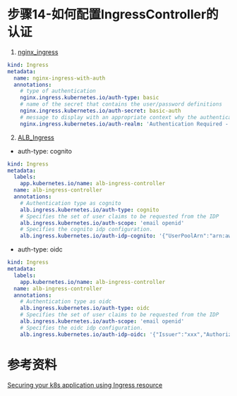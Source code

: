 # 步骤14-如何配置IngressController的认证
1. [nginx_ingress](https://kubernetes.github.io/ingress-nginx/examples/auth/basic/)
```yaml
kind: Ingress
metadata:
  name: nginx-ingress-with-auth
  annotations:
    # type of authentication
    nginx.ingress.kubernetes.io/auth-type: basic
    # name of the secret that contains the user/password definitions
    nginx.ingress.kubernetes.io/auth-secret: basic-auth
    # message to display with an appropriate context why the authentication is required
    nginx.ingress.kubernetes.io/auth-realm: 'Authentication Required - foo'
```

2. [ALB_Ingress](https://github.com/kubernetes-sigs/aws-alb-ingress-controller/blob/master/docs/guide/ingress/annotation.md)
- auth-type: cognito
```yaml
kind: Ingress
metadata:
  labels:
    app.kubernetes.io/name: alb-ingress-controller
  name: alb-ingress-controller
  annotations:
    # Authentication type as cognito
    alb.ingress.kubernetes.io/auth-type: cognito
    # Specifies the set of user claims to be requested from the IDP
    alb.ingress.kubernetes.io/auth-scope: 'email openid'
    # Specifies the cognito idp configuration.
    alb.ingress.kubernetes.io/auth-idp-cognito: '{"UserPoolArn":"arn:aws:cognito-idp:us-west-2:xxx:userpool/xxx", "UserPoolClientId":"xxx", "UserPoolDomain":"xxx"}'
```

- auth-type: oidc
```yaml
kind: Ingress
metadata:
  labels:
    app.kubernetes.io/name: alb-ingress-controller
  name: alb-ingress-controller
  annotations:
    # Authentication type as oidc
    alb.ingress.kubernetes.io/auth-type: oidc
    # Specifies the set of user claims to be requested from the IDP
    alb.ingress.kubernetes.io/auth-scope: 'email openid'
    # Specifies the oidc idp configuration.
    alb.ingress.kubernetes.io/auth-idp-oidc: '{"Issuer":"xxx","AuthorizationEndpoint":"xxx","TokenEndpoint":"xxx","UserInfoEndpoint":"xxx","SecretName":"customizedSecretName"}'
```

# 参考资料

[Securing your k8s application using Ingress resource](https://medium.com/faun/securing-k8s-application-using-ingress-rule-nginx-ingress-controller-a819b0e11281)
